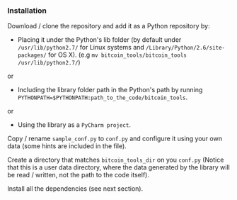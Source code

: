 ### Installation

Download / clone the repository and add it as a Python repository by:

- Placing it under the Python's lib folder (by default under `/usr/lib/python2.7/` for Linux systems and 
`/Library/Python/2.6/site-packages/` for OS X). (e.g `mv bitcoin_tools/bitcoin_tools /usr/lib/python2.7/`)

or

- Including the library folder path in the Python's path by running 
`PYTHONPATH=$PYTHONPATH:path_to_the_code/bitcoin_tools`.

or

- Using the library as a `PyCharm project`.

Copy / rename `sample_conf.py` to `conf.py` and configure it using your own data (some hints are included in 
the file).

Create a directory that matches `bitcoin_tools_dir` on you `conf.py` (Notice that this is a user data directory, where
the data generated by the library will be read / written, not the path to the code itself).

Install all the dependencies (see next section).
